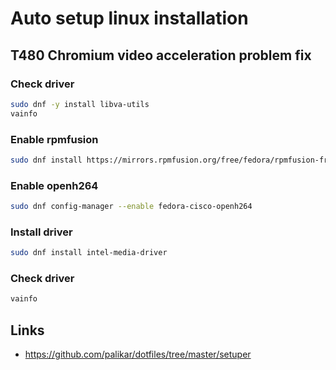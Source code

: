 # Auto setup linux installation

## T480 Chromium video acceleration problem fix

### Check driver

```bash
sudo dnf -y install libva-utils
vainfo
```

### Enable rpmfusion

```bash
sudo dnf install https://mirrors.rpmfusion.org/free/fedora/rpmfusion-free-release-$(rpm -E %fedora).noarch.rpm
```

### Enable openh264

```bash
sudo dnf config-manager --enable fedora-cisco-openh264
```

### Install driver

```bash
sudo dnf install intel-media-driver
```

### Check driver

```bash
vainfo
```

## Links
* https://github.com/palikar/dotfiles/tree/master/setuper
